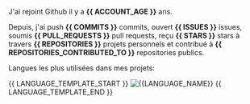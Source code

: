 J'ai rejoint Github il y a **{{ ACCOUNT_AGE }}** ans.

Depuis, j'ai push **{{ COMMITS }}** commits, ouvert **{{ ISSUES }}** issues, soumis **{{ PULL_REQUESTS }}** pull requests, reçu **{{ STARS }}** stars à travers **{{ REPOSITORIES }}** projets personnels et contribué à **{{ REPOSITORIES_CONTRIBUTED_TO }}** repositories publics.

Langues les plus utilisées dans mes projets:

{{ LANGUAGE_TEMPLATE_START }}
![{{LANGUAGE_NAME}}](https://img.shields.io/static/v1?style=flat-square&logo={{LANGUAGE_NAME:uri}}&label=%E2%A0%80&color=555&labelColor={{LANGUAGE_COLOR:uri}}&message={{LANGUAGE_NAME:uri}}%EF%B8%B1{{LANGUAGE_PERCENT:uri}}%25)
{{ LANGUAGE_TEMPLATE_END }}


<!--START_SECTION:waka-->
<!--END_SECTION:waka-->
